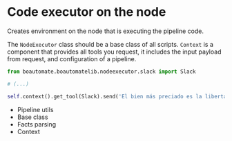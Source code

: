 Code executor on the node
=========================

Creates environment on the node that is executing the pipeline code.

The `NodeExecutor` class should be a base class of all scripts.
`Context` is a component that provides all tools you request, it includes the input payload from request, 
and configuration of a pipeline.

```python
from boautomate.boautomatelib.nodeexecutor.slack import Slack

# (...)

self.context().get_tool(Slack).send('El bien más preciado es la libertad, hay que defenderla con fe y valor.')
```

- Pipeline utils
- Base class
- Facts parsing
- Context
